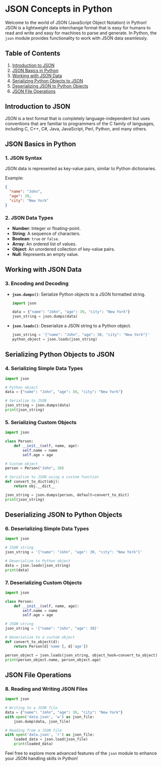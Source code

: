 # JSON Concepts in Python

Welcome to the world of JSON (JavaScript Object Notation) in Python! JSON is a lightweight data interchange format that is easy for humans to read and write and easy for machines to parse and generate. In Python, the `json` module provides functionality to work with JSON data seamlessly.

## Table of Contents

1. [Introduction to JSON](#introduction-to-json)
2. [JSON Basics in Python](#json-basics-in-python)
3. [Working with JSON Data](#working-with-json-data)
4. [Serializing Python Objects to JSON](#serializing-python-objects-to-json)
5. [Deserializing JSON to Python Objects](#deserializing-json-to-python-objects)
6. [JSON File Operations](#json-file-operations)

## Introduction to JSON

JSON is a text format that is completely language-independent but uses conventions that are familiar to programmers of the C family of languages, including C, C++, C#, Java, JavaScript, Perl, Python, and many others.

## JSON Basics in Python

### 1. JSON Syntax

JSON data is represented as key-value pairs, similar to Python dictionaries.

Example:
```json
{
  "name": "John",
  "age": 30,
  "city": "New York"
}
```

### 2. JSON Data Types

- **Number**: Integer or floating-point.
- **String**: A sequence of characters.
- **Boolean**: `true` or `false`.
- **Array**: An ordered list of values.
- **Object**: An unordered collection of key-value pairs.
- **Null**: Represents an empty value.

## Working with JSON Data

### 3. Encoding and Decoding

- **`json.dumps()`**: Serialize Python objects to a JSON formatted string.
  ```python
  import json

  data = {"name": "John", "age": 30, "city": "New York"}
  json_string = json.dumps(data)
  ```

- **`json.loads()`**: Deserialize a JSON string to a Python object.
  ```python
  json_string = '{"name": "John", "age": 30, "city": "New York"}'
  python_object = json.loads(json_string)
  ```

## Serializing Python Objects to JSON

### 4. Serializing Simple Data Types

```python
import json

# Python object
data = {"name": "John", "age": 30, "city": "New York"}

# Serialize to JSON
json_string = json.dumps(data)
print(json_string)
```

### 5. Serializing Custom Objects

```python
import json

class Person:
    def __init__(self, name, age):
        self.name = name
        self.age = age

# Custom object
person = Person("John", 30)

# Serialize to JSON using a custom function
def convert_to_dict(obj):
    return obj.__dict__

json_string = json.dumps(person, default=convert_to_dict)
print(json_string)
```

## Deserializing JSON to Python Objects

### 6. Deserializing Simple Data Types

```python
import json

# JSON string
json_string = '{"name": "John", "age": 30, "city": "New York"}'

# Deserialize to Python object
data = json.loads(json_string)
print(data)
```

### 7. Deserializing Custom Objects

```python
import json

class Person:
    def __init__(self, name, age):
        self.name = name
        self.age = age

# JSON string
json_string = '{"name": "John", "age": 30}'

# Deserialize to a custom object
def convert_to_object(d):
    return Person(d['name'], d['age'])

person_object = json.loads(json_string, object_hook=convert_to_object)
print(person_object.name, person_object.age)
```

## JSON File Operations

### 8. Reading and Writing JSON Files

```python
import json

# Writing to a JSON file
data = {"name": "John", "age": 30, "city": "New York"}
with open('data.json', 'w') as json_file:
    json.dump(data, json_file)

# Reading from a JSON file
with open('data.json', 'r') as json_file:
    loaded_data = json.load(json_file)
    print(loaded_data)
```

Feel free to explore more advanced features of the `json` module to enhance your JSON handling skills in Python!
